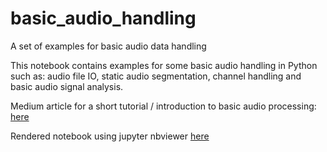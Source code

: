 # basic_audio_handling
A set of examples for basic audio data handling

This notebook contains examples for some basic audio handling in Python such as: audio file IO, static audio segmentation, channel handling and basic audio signal analysis.

Medium article for a short tutorial / introduction to basic audio processing: [here](https://medium.com/behavioral-signals-ai/basic-audio-handling-d4cc9c70d64d)

Rendered notebook using jupyter nbviewer [here](https://nbviewer.jupyter.org/github/tyiannak/basic_audio_handling/blob/master/basic_audio_handling.ipynb)

